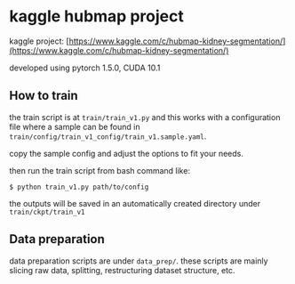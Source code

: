 # kaggle hubmap project

kaggle project: [https://www.kaggle.com/c/hubmap-kidney-segmentation/](https://www.kaggle.com/c/hubmap-kidney-segmentation/)

developed using pytorch 1.5.0, CUDA 10.1


## How to train

the train script is at `train/train_v1.py` and this works with a configuration file where a sample can be found in `train/config/train_v1_config/train_v1.sample.yaml`.

copy the sample config and adjust the options to fit your needs.

then run the train script from bash command like:

```
$ python train_v1.py path/to/config
```

the outputs will be saved in an automatically created directory under `train/ckpt/train_v1`

## Data preparation

data preparation scripts are under `data_prep/`. these scripts are mainly slicing raw data, splitting, restructuring dataset structure, etc.

